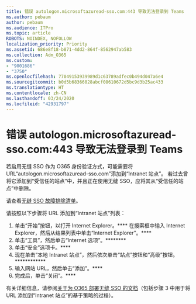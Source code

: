 ```yaml
---
title: 错误 autologon.microsoftazuread-sso.com:443 导致无法登录到 Teams
ms.author: pebaum
author: pebaum
ms.audience: ITPro
ms.topic: article
ROBOTS: NOINDEX, NOFOLLOW
localization_priority: Priority
ms.assetid: 686e8f18-b871-4dd2-864f-8562947ab583
ms.collection: Adm_O365
ms.custom:
- "9001686"
- "3750"
ms.openlocfilehash: 77049153939989d1c63789adfec0b494d047a6e4
ms.sourcegitcommit: b0d5b68366028abcf08610672d5bc9d3b25ac433
ms.translationtype: HT
ms.contentlocale: zh-CN
ms.lasthandoff: 03/24/2020
ms.locfileid: "42931797"
---
```

# <a name="unable-to-log-into-teams-due-to-error-autologonmicrosoftazuread-sso-dot-com443"></a>错误 autologon.microsoftazuread-sso.com:443 导致无法登录到 Teams

若启用无缝 SSO 作为 O365 身份验证方式，可能需要将 URL“autologon.microsoftazuread-sso.com”添加到“Intranet 站点”。  若过去曾将它添加到“受信任的站点”中，并且正在使用无缝 SSO，应将其从“受信任的站点”中删除。

请查看[无缝 SSO 故障排除清单](https://docs.microsoft.com/azure/active-directory/hybrid/tshoot-connect-sso#troubleshooting-checklist)。

请按照以下步骤将 URL 添加到“Intranet 站点”列表：

1. 单击“开始”按钮，以打开 Internet Explorer。**** 在搜索框中输入 Internet Explorer，然后从结果列表中单击“Internet Explorer”。****
2. 单击“工具”，然后单击“Internet 选项”。********
3. 单击“安全”选项卡。****
4. 现在单击“本地 Intranet 站点”，然后依次单击“站点”按钮和“高级”按钮。************
5. 输入网站 URL，然后单击“添加”。****
6. 完成后，单击“关闭”。****

有关详细信息，请参阅[关于为 O365 部署无缝 SSO 的文档](https://docs.microsoft.com/azure/active-directory/hybrid/how-to-connect-sso-quick-start)（包括步骤 3 中用于将 URL 添加到“Intranet 站点”的基于策略的过程）。
